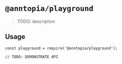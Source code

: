 # `@anntopia/playground`

> TODO: description

## Usage

```
const playground = require('@anntopia/playground');

// TODO: DEMONSTRATE API
```
